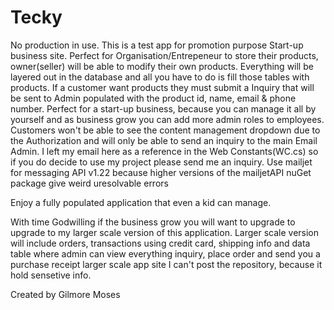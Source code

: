 # Tecky


No production in use. This is a test app for promotion purpose
Start-up business site. Perfect for Organisation/Entrepeneur to store their products,  owner(seller) will be able to modify their own products. 
Everything will be layered out in the database and all you have to do is fill those tables with products. 
If a customer want products they must submit a Inquiry that will be sent to Admin populated with the product id, name, email & phone number. 
Perfect for a start-up business, because you can manage it all by yourself and as business grow you can add more admin roles to employees.
Customers won't be able to see the content management dropdown due to the Authorization and will only be able to send an inquiry to the main Email Admin.
I left my email here as a reference in the Web Constants(WC.cs) so if you do decide to use my project please send me an inquiry. 
Use mailjet for messaging API v1.22 because higher versions of the  mailjetAPI nuGet package give weird uresolvable errors

Enjoy a fully populated application that even a kid can manage.


With time Godwilling if the business grow you will want to upgrade to upgrade to my larger scale version of this application.
Larger scale version will include orders, transactions using credit card, shipping info and data table where admin can view everything inquiry, place order and send you a purchase receipt
larger scale app site 
I can't post the repository, because it hold sensetive info.

Created by Gilmore Moses




